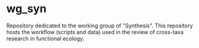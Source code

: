 # wg_syn
Repository dedicated to the working group of "Synthesis". This repository hosts the workflow (scripts and data) used in 
the review of cross-taxa research in functional ecology.


